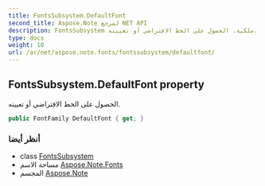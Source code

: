 ```yaml
---
title: FontsSubsystem.DefaultFont
second_title: Aspose.Note لمرجع NET API
description: FontsSubsystem ملكية. الحصول على الخط الافتراضي أو تعيينه.
type: docs
weight: 10
url: /ar/net/aspose.note.fonts/fontssubsystem/defaultfont/
---
```

## FontsSubsystem.DefaultFont property

الحصول على الخط الافتراضي أو تعيينه.

```csharp
public FontFamily DefaultFont { get; }
```

### أنظر أيضا

* class [FontsSubsystem](../)
* مساحة الاسم [Aspose.Note.Fonts](../../fontssubsystem/)
* المجسم [Aspose.Note](../../../)


